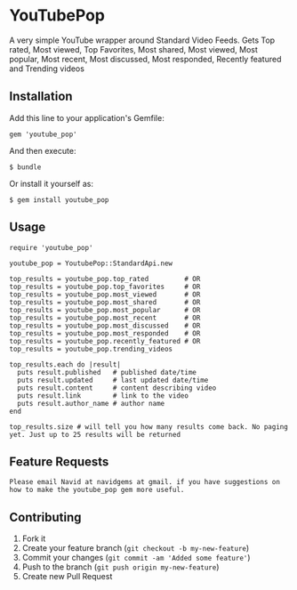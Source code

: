# YouTubePop

A very simple YouTube wrapper around Standard Video Feeds. Gets Top rated, Most viewed, Top Favorites, Most shared, Most viewed, Most popular, Most recent, Most discussed, Most responded, Recently featured and Trending videos

## Installation

Add this line to your application's Gemfile:

    gem 'youtube_pop'

And then execute:

    $ bundle

Or install it yourself as:

    $ gem install youtube_pop

## Usage

    require 'youtube_pop'

    youtube_pop = YoutubePop::StandardApi.new

    top_results = youtube_pop.top_rated         # OR
    top_results = youtube_pop.top_favorites     # OR
    top_results = youtube_pop.most_viewed       # OR
    top_results = youtube_pop.most_shared       # OR
    top_results = youtube_pop.most_popular      # OR
    top_results = youtube_pop.most_recent       # OR
    top_results = youtube_pop.most_discussed    # OR
    top_results = youtube_pop.most_responded    # OR
    top_results = youtube_pop.recently_featured # OR
    top_results = youtube_pop.trending_videos

    top_results.each do |result|
      puts result.published   # published date/time
      puts result.updated     # last updated date/time
      puts result.content     # content describing video
      puts result.link        # link to the video
      puts result.author_name # author name
    end

    top_results.size # will tell you how many results come back. No paging yet. Just up to 25 results will be returned

## Feature Requests

    Please email Navid at navidgems at gmail. if you have suggestions on how to make the youtube_pop gem more useful.

## Contributing

1. Fork it
2. Create your feature branch (`git checkout -b my-new-feature`)
3. Commit your changes (`git commit -am 'Added some feature'`)
4. Push to the branch (`git push origin my-new-feature`)
5. Create new Pull Request
